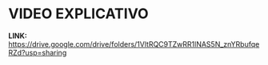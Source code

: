 # VIDEO EXPLICATIVO
**LINK:** https://drive.google.com/drive/folders/1VltRQC9TZwRR1lNAS5N_znYRbufqeRZd?usp=sharing
